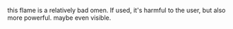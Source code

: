 this flame is a relatively bad omen. If used, it's harmful to the user, but also more powerful. maybe even visible.